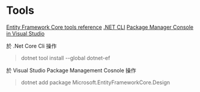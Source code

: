 # Tools

[Entity Framework Core tools reference](https://docs.microsoft.com/zh-tw/ef/core/miscellaneous/cli/index)
[.NET CLI](https://docs.microsoft.com/zh-tw/ef/core/miscellaneous/cli/dotnet)
[Package Manager Console in Visual Studio](https://docs.microsoft.com/zh-tw/ef/core/miscellaneous/cli/powershell)

於 .Net Core Cli 操作

> dotnet tool install --global dotnet-ef

於 Visual Studio Package Management Cosnole 操作

> dotnet add package Microsoft.EntityFrameworkCore.Design
